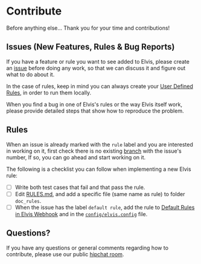 # Contribute

Before anything else... Thank you for your time and contributions!

## Issues (New Features, Rules & Bug Reports)

If you have a feature or rule you want to see added to Elvis, please create an
[issue](https://github.com/inaka/elvis/issues) before doing any work, so that we can discuss it and figure
out what to do about it.

In the case of rules, keep in mind you can always create your [User Defined Rules](https://github.com/inaka/elvis#user-defined-rules), in order to run them locally.

When you find a bug in one of Elvis's rules or the way Elvis itself work, please provide detailed steps
that show how to reproduce the problem.

## Rules

When an issue is already marked with the `rule` label and you are interested in working on it, first check
there is no existing [branch](https://github.com/inaka/elvis/branches) with the issue's number, If so, you
can go ahead and start working on it.

The following is a checklist you can follow when implementing a new Elvis rule:

- [ ] Write both test cases that fail and that pass the rule.
- [ ] Edit [RULES.md](RULES.md), and add a specific file (same name as rule) to folder `doc_rules`.
- [ ] When the issue has the label `default rule`, add the rule to [Default Rules in Elvis Webhook](https://github.com/inaka/elvis/wiki/Default-Rules-in-Elvis-Webhook) and in the [`config/elvis.config`](https://github.com/inaka/elvis/blob/HEAD/config/elvis.config) file.

## Questions?

If you have any questions or general comments regarding how to contribute, please use our public [hipchat room](http://inaka.net/hipchat).
